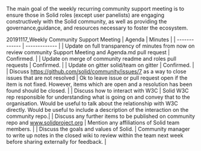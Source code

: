 The main goal of the weekly recurring community support meeting is to ensure those in Solid roles (except user panelists) are engaging constructively with the Solid community, as well as providing the governance,guidance, and resources necessary to foster the ecosystem.

20191117_Weekly Community Support Meeting
| Agenda  | Minutes |
| ------------- | ------------- |
| Update on full transparency of minutes from now on review community Support Meeting and Agenda.md pull request  | Confirmed.  |
| Update on merge of community readme and roles pull requests  | Confirmed. |
| Update on gitter solid/team on gitter  | Confirmed. |
| Discuss https://github.com/solid/community/issues/7 as a way to close issues that are not resolved  | Ok to leave issue or pull request open if the item is not fixed. However, items which are open and a resolution has been found should be closed.  |
| Discuss how to interact with W3C  | Solid W3C rep responsible for understanding what is going on and convey that to the organisation. Would be useful to talk about the relationship with W3C directly. Would be useful to include a description of the interaction on the community repo.|
| Discuss any further items to be published on community repo and www.solidproject.org  | Mention any affiliations of Solid team members.  |
| Discuss the goals and values of Solid.  | Community manager to write up notes in the closed wiki to review within the team next week before sharing externally for feedback.  |
